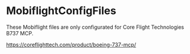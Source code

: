 # MobiflightConfigFiles
These Mobiflight files are only configurated for Core Flight Technologies B737 MCP.

https://coreflighttech.com/product/boeing-737-mcp/
